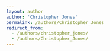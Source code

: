 ```yaml
---
layout: author
author: 'Christopher Jones'
permalink: /authors/Christopher_Jones
redirect_from:
  - /authors/christopher_jones/
  - /authors/Christopher_Jones/
---
```

